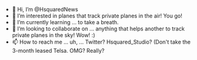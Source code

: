 - 👋 Hi, I’m @HsquaredNews
- 👀 I’m interested in planes that track private planes in the air! You go! 
- 🌱 I’m currently learning ... to take a breath. 
- 💞️ I’m looking to collaborate on ... anything that helps another to track private planes in the sky! Wow! :) 
- 📫 How to reach me ... uh, ... Twitter? Hsquared_Studio? (Don't take the 3-month leased Telsa. OMG? Really? 

<!---
HsquaredNews/HsquaredNews is a ✨ special ✨ repository because its `README.md` (this file) appears on your GitHub profile.
You can click the Preview link to take a look at your changes.
--->
